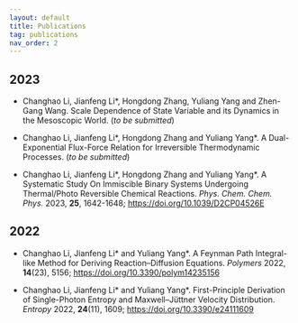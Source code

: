 ```yaml
---
layout: default
title: Publications
tag: publications
nav_order: 2
---
```


## 2023
- Changhao Li, Jianfeng Li*, Hongdong Zhang, Yuliang Yang and Zhen-Gang Wang. Scale Dependence of State Variable and its
Dynamics in the Mesoscopic World. (*to be submitted*)

- Changhao Li, Jianfeng Li*, Hongdong Zhang and Yuliang Yang*. A Dual-Exponential Flux-Force Relation for Irreversible Thermodynamic Processes. (*to be submitted*)

- Changhao Li, Jianfeng Li*, Hongdong Zhang and Yuliang Yang*. A Systematic Study On Immiscible Binary Systems Undergoing Thermal/Photo Reversible Chemical Reactions.  *Phys. Chem. Chem. Phys.* 2023, **25**, 1642-1648; https://doi.org/10.1039/D2CP04526E

## 2022

- Changhao Li, Jianfeng Li* and Yuliang Yang*. A Feynman Path Integral-like Method for Deriving Reaction–Diffusion Equations. *Polymers* 2022, **14**(23), 5156; https://doi.org/10.3390/polym14235156

- Changhao Li, Jianfeng Li* and Yuliang Yang*. First-Principle Derivation of Single-Photon Entropy and Maxwell–Jüttner Velocity Distribution. *Entropy* 2022, **24**(11), 1609; https://doi.org/10.3390/e24111609
